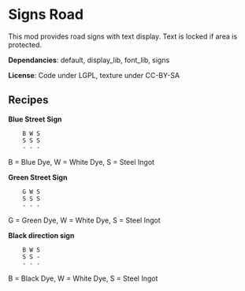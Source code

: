 # Signs Road

This mod provides road signs with text display. Text is locked if area is protected.

**Dependancies**: default, display\_lib, font\_lib, signs

**License**: Code under LGPL, texture under CC-BY-SA

## Recipes

**Blue Street Sign**

		B W S
		S S S
		- - -

B = Blue Dye, W = White Dye, S = Steel Ingot

**Green Street Sign**

		G W S
		S S S 
		- - -

G = Green Dye, W = White Dye, S = Steel Ingot

**Black direction sign**

		B W S
		S S -
		- - -

B = Black Dye, W = White Dye, S = Steel Ingot

